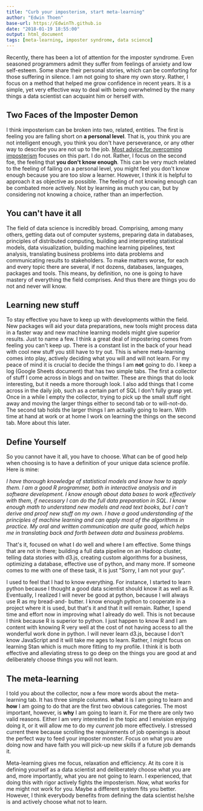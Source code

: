 ```yaml
---
title: "Curb your imposterism, start meta-learning"
author: "Edwin Thoen"
base-url: https://EdwinTh.github.io
date: "2018-01-19 18:55:00"
output: html_document
tags: [meta-learning, imposter syndrome, data science]
---
```


Recently, there has been a lot of attention for the imposter syndrome. Even seasoned 
programmers admit they suffer from feelings of anxiety and low self-esteem. Some
share their personal stories, which can be comforting for those suffering in 
silence. I am not going to share my own story. Rather, I focus on a method that 
helped me grow confidence in recent years. It is a simple, yet very effective 
way to deal with being overwhelmed by the many things a data scientist can 
acquaint him or herself with.

## Two Faces of the Imposter Demon

I think imposterism can be broken into two, related, entities. The first
is feeling you are falling short on **a personal level**. That is, you think you 
are not intelligent enough, you think you don't have perseverance, or any
other way to describe you are not up to the job. [Most advice for overcoming 
imposterism](https://startupbros.com/21-ways-overcome-impostor-syndrome/) focuses on this part. I do not. Rather, I focus on the second foe, 
the feeling that **you don't know enough**. This can be 
very much related to the feeling of failing on a personal level, you might feel
you don't know enough because you are too slow a learner. However, I think it is 
helpful to approach it as objective as possible.
The feeling of not knowing enough can be combated more actively. Not by learning as
much you can, but by considering not knowing a choice, rather than an imperfection.

## You can't have it all

The field of data science is incredibly broad. Comprising, among many others, getting 
data out of computer systems, preparing data in databases, principles of 
distributed computing, building and interpreting statistical models, data 
visualization, building machine learning pipelines, text analysis, translating
business problems into data problems and communicating results to stakeholders.
To make matters worse, for each and every topic there are several, if not dozens, 
databases, languages, packages and tools. This means, by definition, no one is
going to have mastery of everything the field comprises. And thus there are 
things you do not and never will know.

## Learning new stuff

To stay effective you have to keep up with developments within the field. New 
packages will aid your data preparations, new tools might 
process data in a faster way and new machine learning models might give superior
results. Just to name a few. I think a great deal of impostering comes from feeling you can't keep up. There is a constant list in the back of your head with cool new stuff you
still have to try out. This is where meta-learning comes into play, actively deciding what
you will and will not learn. For my peace
of mind it is crucial to decide the things I am **not** going to do. I keep
a log (Google Sheets document) that has two simple tabs. The first a 
collector of stuff I come across in blogs and on twitter. These are 
things that do look interesting, but it needs a more thorough look. I also add things that I come across in the daily job, such as a certain part of SQL
I don't fully grasp yet. Once in a while I empty the collector, trying to pick up
the small stuff right away and moving the larger things either to second tab or to will-not-do.
The second tab holds the larger things I am actually going to learn.
With time at hand at work or at home I work on learning the things on the second tab. More about this later.

## Define Yourself

So you cannot have it all, you have to choose. What can be of good help when choosing is to 
have a definition of your unique data science profile. Here is mine:

*I have thorough knowledge of statistical models and know how to apply them. I am a good R programmer, both in interactive analysis and in 
software development. I know enough about data bases to work effectively with 
them, if necessary I can do the full data preparation in SQL. I know enough 
math to understand new models and read text books, but I can't derive and proof
new stuff on my own. I have a good understanding of the principles of machine learning and can apply most of the algorithms in practice. My oral and written communication are quite good, which helps me in translating back and forth between data and business problems.*

That's it, focused on what I do well and where I am effective. Some things that
are not in there; building a full data pipeline on an Hadoop cluster, telling
data stories with d3.js, creating custom algorithms for a business, optimizing a
database, effective use of python, and many more. If someone comes to me with one
of these task, it is just "Sorry, I am not your guy".

I used to feel that I had to know everything. For instance, I started to learn python because I
thought a good data scientist should know it as well as R. Eventually, I realized
I will never be good at python, because I will always use R as my bread-and-
butter. I know enough python to cooperate in a project where it is used, 
but that's it and that it will remain. Rather, I spend time and effort now in 
improving what I already do well. This is not because I think because R is 
superior to python. I just happen to know R and I am content with knowing R 
very well at the cost of not having access to all the wonderful work done in 
python. I will never learn d3.js, because I don't know JavaScript and it will 
take me ages to learn. Rather, I might focus on learning Stan which is much more 
fitting to my profile. I think it is both effective and alleviating stress to
go deep on the things you are good at and deliberately choose things you will not
learn.

## The meta-learning

I told you about the collector, now a few more words about the meta-learning tab.
It has three simple columns. **what** it is I am going to learn
and **how** I am going to do that are the first two obvious categories. The most important, however, is **why** I am going to learn it. For me there are only two valid reasons. 
Either I am very interested in the topic and I envision enjoying doing it, or
it will allow me to do my *current* job more effectively. I stressed current 
there because scrolling the requirements of job openings is about the perfect
way to feed your imposter monster. Focus on what you are doing now and have 
faith you will pick-up new skills if a future job demands it.

Meta-learning gives me focus, relaxation and efficiency. At its core it is 
defining yourself as a data scientist and deliberately choose what you are 
and, more importantly, what you are not going to learn. I experienced, that doing this 
with rigor actively fights the imposterism. Now, what works for me might 
not work for you. Maybe a different system fits you better. However, I think
everybody benefits from defining the data scientist he/she is and actively
choose what not to learn.

